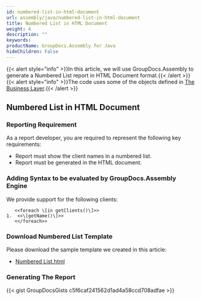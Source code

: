 ```yaml
---
id: numbered-list-in-html-document
url: assembly/java/numbered-list-in-html-document
title: Numbered List in HTML Document
weight: 4
description: ""
keywords: 
productName: GroupDocs.Assembly for Java
hideChildren: False
---
```

{{< alert style="info" >}}In this article, we will use GroupDocs.Assembly to generate a Numbered List report in HTML Document format.{{< /alert >}}{{< alert style="info" >}}The code uses some of the objects defined in [The Business Layer](https://docs.groupdocs.com/assembly/java/the-business-layer/).{{< /alert >}}

## Numbered List in HTML Document

### Reporting Requirement

As a report developer, you are required to represent the following key requirements:

*   Report must show the client names in a numbered list.
*   Report must be generated in the HTML document.

### Adding Syntax to be evaluated by GroupDocs.Assembly Engine

We provide support for the following clients:
```
   <<foreach \[in getClients()\]>>
1.  <<\[getName()\]>>
   <</foreach>>
```

### Download Numbered List Template

Please download the sample template we created in this article:

*   [Numbered List.html](https://github.com/groupdocs-assembly/GroupDocs.Assembly-for-Java/blob/master/Examples/GroupDocs.Assembly.Examples.Java/Data/Storage/Html%20Templates/Numbered%20List.html?raw=true)

### Generating The Report

{{< gist GroupDocsGists c5f6caf241562d1ad4a58ccd708adfae >}}


